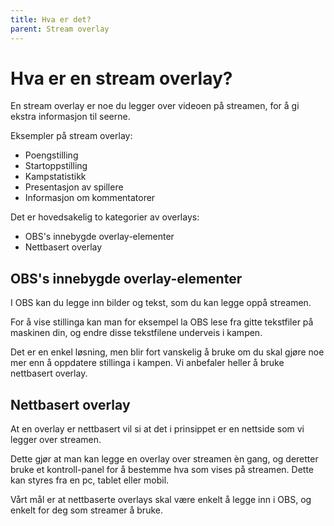 ```yaml
---
title: Hva er det?
parent: Stream overlay
---
```


# Hva er en stream overlay?

En stream overlay er noe du legger over videoen på streamen, for å gi ekstra informasjon til seerne.

Eksempler på stream overlay:
* Poengstilling
* Startoppstilling
* Kampstatistikk
* Presentasjon av spillere
* Informasjon om kommentatorer

Det er hovedsakelig to kategorier av overlays:
* OBS's innebygde overlay-elementer
* Nettbasert overlay

## OBS's innebygde overlay-elementer

I OBS kan du legge inn bilder og tekst, som du kan legge oppå streamen.

For å vise stillinga kan man for eksempel la OBS lese fra gitte tekstfiler på maskinen din, og endre disse tekstfilene underveis i kampen.

Det er en enkel løsning, men blir fort vanskelig å bruke om du skal gjøre noe mer enn å oppdatere stillinga i kampen. Vi anbefaler heller å bruke nettbasert overlay.

## Nettbasert overlay

At en overlay er nettbasert vil si at det i prinsippet er en nettside som vi legger over streamen.

Dette gjør at man kan legge en overlay over streamen èn gang, og deretter bruke et kontroll-panel for å bestemme hva som vises på streamen.
Dette kan styres fra en pc, tablet eller mobil.

Vårt mål er at nettbaserte overlays skal være enkelt å legge inn i OBS, og enkelt for deg som streamer å bruke.
